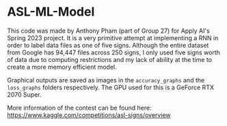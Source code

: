 # ASL-ML-Model
This code was made by Anthony Pham (part of Group 27) for Apply AI's Spring 2023 project. It is a very primitive attempt at implementing a RNN in order to label data files as one of five signs. Although the entire dataset from Google has 94,447 files across 250 signs, I only used five signs worth of data due to computing restrictions and my lack of ability at the time to create a more memory efficient model.

Graphical outputs are saved as images in the `accuracy_graphs` and the `loss_graphs` folders respectively. The GPU used for this is a GeForce RTX 2070 Super. 

More information of the contest can be found here: https://www.kaggle.com/competitions/asl-signs/overview


